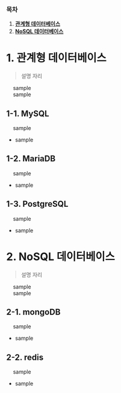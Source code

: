### 목차

1. [**관계형 데이터베이스**](#1-관계형-데이터베이스)
2. [**NoSQL 데이터베이스**](#2-NoSQL-데이터베이스)


# 1. 관계형 데이터베이스

> 설명 자리

&emsp; sample<br>
&emsp; sample<br>

## 1-1. MySQL
&emsp; sample<br>
- sample

## 1-2. MariaDB
&emsp; sample<br>
- sample

## 1-3. PostgreSQL
&emsp; sample<br>
- sample

# 2. NoSQL 데이터베이스

> 설명 자리

&emsp; sample<br>
&emsp; sample<br>

## 2-1. mongoDB
&emsp; sample<br>
- sample

## 2-2. redis
&emsp; sample<br>
- sample

